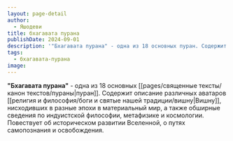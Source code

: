 ```yaml
---
layout: page-detail
author:
  - Яшодеви
title: бхагавата пурана
publishDate: 2024-09-01
description: '"Бхагавата пурана" - одна из 18 основных пуран. Содержит описание различных аватаров Вишну, нисходивших в разные эпохи в материальный мир, а также обширные сведения по индуистской философии, метафизике и космологии. Повествует об историческом развитии Вселенной, о путях самопознания и освобождения.'
tags:
  - бхагавата-пурана
image:
---
```

**"Бхагавата пурана"** - одна из 18 основных [[pages/священные тексты/канон текстов/пураны|пуран]]. Содержит описание различных аватаров [[религия и философия/боги и святые нашей традиции/вишну|Вишну]], нисходивших в разные эпохи в материальный мир, а также обширные сведения по индуистской философии, метафизике и космологии. Повествует об историческом развитии Вселенной, о путях самопознания и освобождения.

